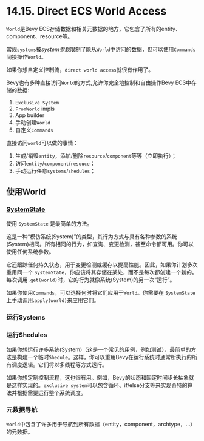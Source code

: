 # 14.15. Direct ECS World Access

`World`是Bevy ECS存储数据和相关元数据的地方，它包含了所有的entity、component、resource等。

常规`systems`被*system参数*限制了能从`World`中访问的数据，但可以使用`Commands`间接操作`World`。

如果你想自定义控制流，`direct world access`就很有作用了。

Bevy也有多种直接访问`World`的方式,允许你完全地控制和自由操作Bevy ECS中存储的数据:
1. `Exclusive System`
2. `FromWorld` impls
3. App builder
4. 手动创建`World`
5. 自定义`Commands`

直接访问`world`可以做的事情：
1. 生成/销毁`entity`，添加/删除`resource`/`component`等等（立即执行）；
2. 访问`entity`/`component`/`resouce`；
3. 手动运行任意`systems`/`shedules`；

## 使用World

### [SystemState](https://docs.rs/bevy/latest/bevy/ecs/system/struct.SystemState.html#impl-FromWorld-for-SystemState%3CParam%3E)

使用 `SystemState` 是最简单的方法。

这是一种“模仿系统(System)”的类型，其行为方式与具有各种参数的系统(System)相同。所有相同的行为，如查询、变更检测，甚至命令都可用。你可以使用任何系统参数。

它还跟踪任何持久状态，用于变更检测或缓存以提高性能。因此，如果你计划多次重用同一个 `SystemState`，你应该将其存储在某处，而不是每次都创建一个新的。每次调用`.get(world)`时，它的行为就像系统(System)的另一次“运行”。

如果你使用`Commands`，可以选择何时将它们应用于`World`。你需要在 `SystemState` 上手动调用.`apply(world)`来应用它们。


### 运行Systems

### 运行Shedules

如果你想运行许多系统(System)（这是一个常见的用例，例如测试），最简单的方法是构建一个临时`Shedule`。这样，你可以重用Bevy在运行系统时通常所执行的所有调度逻辑。它们将以多线程等方式运行。

如果你想定制控制流程，这也很有用。例如，Bevy的状态和固定时间步长抽象就是这样实现的。`exclusive system`可以包含循环、if/else分支等来实现奇特的算法并根据需要运行整个系统调度。

### 元数据导航

`World`中包含了许多用于导航到所有数据（entity，component，archtype，...）的元数据。